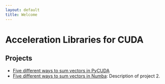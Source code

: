 ```yaml
---
layout: default
title: Welcome
---
```


# Acceleration Libraries for CUDA

## Projects
- [Five different ways to sum vectors in PyCUDA](PyCUDA.md)
- [Five different ways to sum vectors in Numba](Numba.md): Description of project 2.
